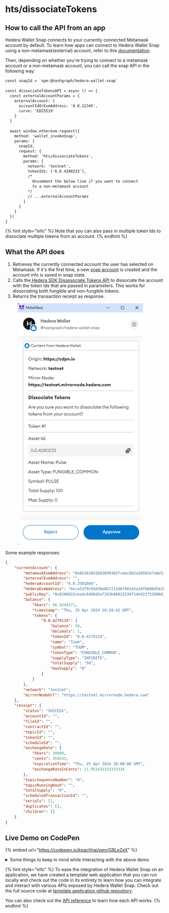 # hts/dissociateTokens

## How to call the API from an app

Hedera Wallet Snap connects to your currently connected Metamask account by default. To learn how apps can connect to Hedera Wallet Snap using a non-metamask(external) account, refer to this [documentation](../#connecting-to-a-non-metamask-external-account).&#x20;

Then, depending on whether you're trying to connect to a metamask account or a non-metamask account, you can call the snap API in the following way:

```tsx
const snapId = `npm:@hashgraph/hedera-wallet-snap`

const dissociateTokensAPI = async () => {
  const externalAccountParams = {
    externalAccount: {
      accountIdOrEvmAddress: '0.0.12345',
      curve: 'ED25519'
    }
  }

  await window.ethereum.request({
    method: 'wallet_invokeSnap',
    params: {
      snapId,
      request: {
        method: 'hts/dissociateTokens',
        params: {
          network: 'testnet',
          tokenIds: ['0.0.4280233'],
          /* 
            Uncomment the below line if you want to connect 
            to a non-metamask account
          */
          // ...externalAccountParams
        }
      }
    }
  })
}
```

{% hint style="info" %}
Note that you can also pass in multiple token Ids to dissociate multiple tokens from an account.&#x20;
{% endhint %}

## What the API does

1. Retrieves the currently connected account the user has selected on Metamask. If it's the first time, a new [snap account](../../snap-account.md) is created and the account info is saved in snap state.
2. Calls the[ Hedera SDK Disassociate Tokens API](https://docs.hedera.com/hedera/sdks-and-apis/sdks/token-service/dissociate-tokens-from-an-account) to dissociate the account with the token Ids that are passed in parameters. This works for dissociating both fungible and non-fungible tokens.
3. Returns the transaction receipt as response.



<figure><img src="../../../.gitbook/assets/Untitled (1).png" alt=""><figcaption></figcaption></figure>

Some example responses:

```json
{
    "currentAccount": {
        "metamaskEvmAddress": "0x0b3628d1b838993b5fceec8b2a26502e7a8e5241",
        "externalEvmAddress": "",
        "hederaAccountId": "0.0.3581604",
        "hederaEvmAddress": "0xca53f9c93d30e0b7212d67901e5a24fb090d542b",
        "publicKey": "0x0206022cea4c6dd6d2e7263b8802253971de922f5380661d97cba82dee66f57ad6",
        "balance": {
            "hbars": 96.9349371,
            "timestamp": "Thu, 25 Apr 2024 19:28:42 GMT",
            "tokens": {
                "0.0.4279119": {
                    "balance": 50,
                    "decimals": 1,
                    "tokenId": "0.0.4279119",
                    "name": "Tuum",
                    "symbol": "TUUM",
                    "tokenType": "FUNGIBLE_COMMON",
                    "supplyType": "INFINITE",
                    "totalSupply": "50",
                    "maxSupply": "0"
                }
            }
        },
        "network": "testnet",
        "mirrorNodeUrl": "https://testnet.mirrornode.hedera.com"
    },
    "receipt": {
        "status": "SUCCESS",
        "accountId": "",
        "fileId": "",
        "contractId": "",
        "topicId": "",
        "tokenId": "",
        "scheduleId": "",
        "exchangeRate": {
            "hbars": 30000,
            "cents": 358543,
            "expirationTime": "Thu, 25 Apr 2024 20:00:00 GMT",
            "exchangeRateInCents": 11.951433333333334
        },
        "topicSequenceNumber": "0",
        "topicRunningHash": "",
        "totalSupply": "0",
        "scheduledTransactionId": "",
        "serials": [],
        "duplicates": [],
        "children": []
    }
}
```

## Live Demo on CodePen



{% embed url="https://codepen.io/kpachhai/pen/GRLeZeX" %}

<details>

<summary>Some things to keep in mind while interacting with the above demo</summary>

* If you're getting any errors with the live demo, make sure you go through the [FAQs](../../../basics/faqs.md) section to learn about what you may be missing. You need to install [Metamask](https://metamask.io/) in your browser for the live demo to work

</details>

{% hint style="info" %}
To ease the integration of Hedera Wallet Snap on an application, we have created a template web application that you can run locally and check out the code in its entirety to learn how you can integrate and interact with various APIs exposed by Hedera Wallet Snap. Check out the full source code at [template application github repository](https://github.com/hashgraph/hedera-metamask-snaps/tree/main/packages/hedera-wallet-snap/packages/site).

You can also check out the [API reference](../) to learn how each API works.
{% endhint %}
